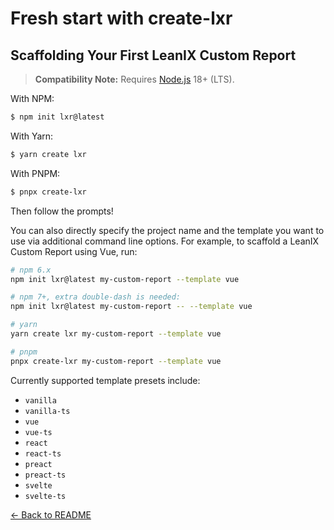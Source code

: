 # Fresh start with create-lxr

## Scaffolding Your First LeanIX Custom Report

> **Compatibility Note:**
> Requires [Node.js](https://nodejs.org/en/) 18+ (LTS).

With NPM:

```bash
$ npm init lxr@latest
```

With Yarn:

```bash
$ yarn create lxr
```

With PNPM:

```bash
$ pnpx create-lxr
```

Then follow the prompts!

You can also directly specify the project name and the template you want to use via additional command line options. For example, to scaffold a LeanIX Custom Report using Vue, run:

```bash
# npm 6.x
npm init lxr@latest my-custom-report --template vue

# npm 7+, extra double-dash is needed:
npm init lxr@latest my-custom-report -- --template vue

# yarn
yarn create lxr my-custom-report --template vue

# pnpm
pnpx create-lxr my-custom-report --template vue
```

Currently supported template presets include:

- `vanilla`
- `vanilla-ts`
- `vue`
- `vue-ts`
- `react`
- `react-ts`
- `preact`
- `preact-ts`
- `svelte`
- `svelte-ts`


[← Back to README](../../README.md)